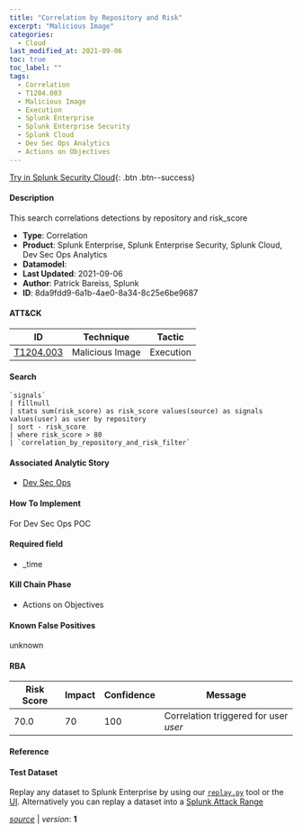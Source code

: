 ```yaml
---
title: "Correlation by Repository and Risk"
excerpt: "Malicious Image"
categories:
  - Cloud
last_modified_at: 2021-09-06
toc: true
toc_label: ""
tags:
  - Correlation
  - T1204.003
  - Malicious Image
  - Execution
  - Splunk Enterprise
  - Splunk Enterprise Security
  - Splunk Cloud
  - Dev Sec Ops Analytics
  - Actions on Objectives
---
```




[Try in Splunk Security Cloud](https://www.splunk.com/en_us/cyber-security.html){: .btn .btn--success}

#### Description

This search correlations detections by repository and risk_score

- **Type**: Correlation
- **Product**: Splunk Enterprise, Splunk Enterprise Security, Splunk Cloud, Dev Sec Ops Analytics
- **Datamodel**: 
- **Last Updated**: 2021-09-06
- **Author**: Patrick Bareiss, Splunk
- **ID**: 8da9fdd9-6a1b-4ae0-8a34-8c25e6be9687


#### ATT&CK

| ID          | Technique   | Tactic       |
| ----------- | ----------- |--------------|
| [T1204.003](https://attack.mitre.org/techniques/T1204/003/) | Malicious Image | Execution |


#### Search

```
`signals` 
| fillnull 
| stats sum(risk_score) as risk_score values(source) as signals values(user) as user by repository 
| sort - risk_score 
| where risk_score > 80 
| `correlation_by_repository_and_risk_filter`
```

#### Associated Analytic Story
* [Dev Sec Ops](/stories/dev_sec_ops)


#### How To Implement
For Dev Sec Ops POC

#### Required field
* _time


#### Kill Chain Phase
* Actions on Objectives


#### Known False Positives
unknown



#### RBA

| Risk Score  | Impact      | Confidence   | Message      |
| ----------- | ----------- |--------------|--------------|
| 70.0 | 70 | 100 | Correlation triggered for user $user$ |



#### Reference


#### Test Dataset
Replay any dataset to Splunk Enterprise by using our [`replay.py`](https://github.com/splunk/attack_data#using-replaypy) tool or the [UI](https://github.com/splunk/attack_data#using-ui).
Alternatively you can replay a dataset into a [Splunk Attack Range](https://github.com/splunk/attack_range#replay-dumps-into-attack-range-splunk-server)




[*source*](https://github.com/splunk/security_content/tree/develop/detections/cloud/correlation_by_repository_and_risk.yml) \| *version*: **1**
